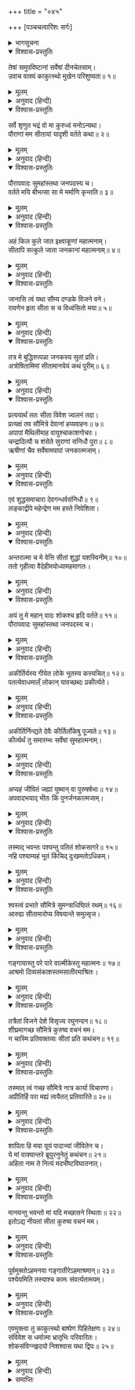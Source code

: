 +++
title = "०४५"

+++
[पञ्चचत्वारिंशः सर्गः]



<details><summary>भागसूचना</summary>

45. श्रीरामका भाइयोंके समक्ष सर्वत्र फैले हुए लोकापवादकी चर्चा करके सीताको वनमें छोड़ आनेके लिये लक्ष्मणको आदेश देना
</details>

<details open><summary>विश्वास-प्रस्तुतिः</summary>

तेषां समुपविष्टानां सर्वेषां दीनचेतसाम्।  
उवाच वाक्यं काकुत्स्थो मुखेन परिशुष्यता॥ १॥
</details>

<details><summary>मूलम्</summary>

तेषां समुपविष्टानां सर्वेषां दीनचेतसाम्।  
उवाच वाक्यं काकुत्स्थो मुखेन परिशुष्यता॥ १॥
</details>

<details><summary>अनुवाद (हिन्दी)</summary>

इस प्रकार सब भाई दुःखी मनसे वहाँ बैठे हुए थे। उस समय श्रीरामने सूखे मुखसे उनके सामने यह बात कही—॥ १॥
</details>

<details open><summary>विश्वास-प्रस्तुतिः</summary>

सर्वे शृणुत भद्रं वो मा कुरुध्वं मनोऽन्यथा।  
पौराणां मम सीतायां यादृशी वर्तते कथा॥ २॥
</details>

<details><summary>मूलम्</summary>

सर्वे शृणुत भद्रं वो मा कुरुध्वं मनोऽन्यथा।  
पौराणां मम सीतायां यादृशी वर्तते कथा॥ २॥
</details>

<details><summary>अनुवाद (हिन्दी)</summary>

‘बन्धुओ! तुम्हारा कल्याण हो। तुम सब लोग मेरी बात सुनो। मनको इधर-उधर न ले जाओ। पुरवासियोंके यहाँ मेरे और सीताके विषयमें जैसी चर्चा चल रही है, उसीको बता रहा हूँ॥ २॥
</details>

<details open><summary>विश्वास-प्रस्तुतिः</summary>

पौरापवादः सुमहांस्तथा जनपदस्य च।  
वर्तते मयि बीभत्सा सा मे मर्माणि कृन्तति॥ ३॥
</details>

<details><summary>मूलम्</summary>

पौरापवादः सुमहांस्तथा जनपदस्य च।  
वर्तते मयि बीभत्सा सा मे मर्माणि कृन्तति॥ ३॥
</details>

<details><summary>अनुवाद (हिन्दी)</summary>

‘इस समय पुरवासियों और जनपदके लोगोंमें सीताके सम्बन्धमें महान् अपवाद फैला हुआ है। मेरे प्रति भी उनका बड़ा घृणापूर्ण भाव है। उन सबकी वह घृणा मेरे मर्मस्थलको विदीर्ण किये देती है॥ ३॥
</details>

<details open><summary>विश्वास-प्रस्तुतिः</summary>

अहं किल कुले जात इक्ष्वाकूणां महात्मनाम्।  
सीतापि सत्कुले जाता जनकानां महात्मनाम्॥ ४॥
</details>

<details><summary>मूलम्</summary>

अहं किल कुले जात इक्ष्वाकूणां महात्मनाम्।  
सीतापि सत्कुले जाता जनकानां महात्मनाम्॥ ४॥
</details>

<details><summary>अनुवाद (हिन्दी)</summary>

‘मैं इक्ष्वाकुवंशी महात्मा नरेशोंके कुलमें उत्पन्न हुआ हूँ। सीताने भी महात्मा जनकोंके उत्तम कुलमें जन्म लिया है॥ ४॥
</details>

<details open><summary>विश्वास-प्रस्तुतिः</summary>

जानासि त्वं यथा सौम्य दण्डके विजने वने।  
रावणेन हृता सीता स च विध्वंसितो मया॥ ५॥
</details>

<details><summary>मूलम्</summary>

जानासि त्वं यथा सौम्य दण्डके विजने वने।  
रावणेन हृता सीता स च विध्वंसितो मया॥ ५॥
</details>

<details><summary>अनुवाद (हिन्दी)</summary>

‘सौम्य लक्ष्मण! तुम तो यह जानते ही हो कि किस प्रकार रावण निर्जन दण्डकारण्यसे उन्हें हरकर ले गया था और मैंने उसका विध्वंस भी कर डाला॥ ५॥
</details>

<details open><summary>विश्वास-प्रस्तुतिः</summary>

तत्र मे बुद्धिरुत्पन्ना जनकस्य सुतां प्रति।  
अत्रोषितामिमां सीतामानयेयं कथं पुरीम्॥ ६॥
</details>

<details><summary>मूलम्</summary>

तत्र मे बुद्धिरुत्पन्ना जनकस्य सुतां प्रति।  
अत्रोषितामिमां सीतामानयेयं कथं पुरीम्॥ ६॥
</details>

<details><summary>अनुवाद (हिन्दी)</summary>

‘उसके बाद लङ्कामें ही जानकीके विषयमें मेरे अन्तःकरणमें यह विचार उत्पन्न हुआ था कि इनके इतने दिनोंतक यहाँ रह लेनेपर भी मैं इन्हें राजधानीमें कैसे ले जा सकूँगा॥ ६॥
</details>

<details open><summary>विश्वास-प्रस्तुतिः</summary>

प्रत्ययार्थं ततः सीता विवेश ज्वलनं तदा।  
प्रत्यक्षं तव सौमित्रे देवानां हव्यवाहनः॥ ७॥  
अपापां मैथिलीमाह वायुश्चाकाशगोचरः।  
चन्द्रादित्यौ च शंसेते सुराणां संनिधौ पुरा॥ ८॥  
ऋषीणां चैव सर्वेषामपापां जनकात्मजाम्।
</details>

<details><summary>मूलम्</summary>

प्रत्ययार्थं ततः सीता विवेश ज्वलनं तदा।  
प्रत्यक्षं तव सौमित्रे देवानां हव्यवाहनः॥ ७॥  
अपापां मैथिलीमाह वायुश्चाकाशगोचरः।  
चन्द्रादित्यौ च शंसेते सुराणां संनिधौ पुरा॥ ८॥  
ऋषीणां चैव सर्वेषामपापां जनकात्मजाम्।
</details>

<details><summary>अनुवाद (हिन्दी)</summary>

‘सुमित्राकुमार! उस समय अपनी पवित्रताका विश्वास दिलानेके लिये सीताने तुम्हारे सामने ही अग्निमें प्रवेश किया था और देवताओंके समक्ष स्वयं अग्निदेवने उन्हें निर्दोष बताया था। आकाशचारी वायु, चन्द्रमा और सूर्यने भी पहले देवताओं तथा समस्त ऋषियोंके समीप जनकनन्दिनीको निष्पाप घोषित किया था॥ ७-८ १/२॥
</details>

<details open><summary>विश्वास-प्रस्तुतिः</summary>

एवं शुद्धसमाचारा देवगन्धर्वसंनिधौ॥ ९॥  
लङ्काद्वीपे महेन्द्रेण मम हस्ते निवेशिता।
</details>

<details><summary>मूलम्</summary>

एवं शुद्धसमाचारा देवगन्धर्वसंनिधौ॥ ९॥  
लङ्काद्वीपे महेन्द्रेण मम हस्ते निवेशिता।
</details>

<details><summary>अनुवाद (हिन्दी)</summary>

‘इस प्रकार विशुद्ध आचारवाली सीताको देवताओं और गन्धर्वोंके समीप साक्षात् देवराज इन्द्रने लङ्काद्वीपके अंदर मेरे हाथमें सौंपा था॥ ९ १/२॥
</details>

<details open><summary>विश्वास-प्रस्तुतिः</summary>

अन्तरात्मा च मे वेत्ति सीतां शुद्धां यशस्विनीम्॥ १०॥  
ततो गृहीत्वा वैदेहीमयोध्यामहमागतः।
</details>

<details><summary>मूलम्</summary>

अन्तरात्मा च मे वेत्ति सीतां शुद्धां यशस्विनीम्॥ १०॥  
ततो गृहीत्वा वैदेहीमयोध्यामहमागतः।
</details>

<details><summary>अनुवाद (हिन्दी)</summary>

‘मेरी अन्तरात्मा भी यशस्विनी सीताको शुद्ध समझती है। इसीलिये मैं इन विदेहनन्दिनीको साथ लेकर अयोध्या आया था॥ १० १/२॥
</details>

<details open><summary>विश्वास-प्रस्तुतिः</summary>

अयं तु मे महान् वादः शोकश्च हृदि वर्तते॥ ११॥  
पौरापवादः सुमहांस्तथा जनपदस्य च।
</details>

<details><summary>मूलम्</summary>

अयं तु मे महान् वादः शोकश्च हृदि वर्तते॥ ११॥  
पौरापवादः सुमहांस्तथा जनपदस्य च।
</details>

<details><summary>अनुवाद (हिन्दी)</summary>

‘परंतु अब यह महान् अपवाद फैलने लगा है। पुरवासियों और जनपदके लोगोंमें मेरी बड़ी निन्दा हो रही है। इसके लिये मेरे हृदयमें बड़ा शोक है॥ ११ १/२॥
</details>

<details open><summary>विश्वास-प्रस्तुतिः</summary>

अकीर्तिर्यस्य गीयेत लोके भूतस्य कस्यचित्॥ १२॥  
पतत्येवाधमाल्ँ लोकान् यावच्छब्दः प्रकीर्त्यते।
</details>

<details><summary>मूलम्</summary>

अकीर्तिर्यस्य गीयेत लोके भूतस्य कस्यचित्॥ १२॥  
पतत्येवाधमाल्ँ लोकान् यावच्छब्दः प्रकीर्त्यते।
</details>

<details><summary>अनुवाद (हिन्दी)</summary>

‘जिस किसी भी प्राणीकी अपकीर्ति लोकमें सबकी चर्चाका विषय बन जाती है, वह अधम लोकों (नरकों)-में गिर जाता है और जबतक उस अपयशकी चर्चा होती है तबतक वहीं पड़ा रहता है॥ १२ १/२॥
</details>

<details open><summary>विश्वास-प्रस्तुतिः</summary>

अकीर्तिर्निन्द्यते देवैः कीर्तिर्लोकेषु पूज्यते॥ १३॥  
कीर्त्यर्थं तु समारम्भः सर्वेषां सुमहात्मनाम्।
</details>

<details><summary>मूलम्</summary>

अकीर्तिर्निन्द्यते देवैः कीर्तिर्लोकेषु पूज्यते॥ १३॥  
कीर्त्यर्थं तु समारम्भः सर्वेषां सुमहात्मनाम्।
</details>

<details><summary>अनुवाद (हिन्दी)</summary>

‘देवगण लोकोंमें अपकीर्तिकी निन्दा और कीर्तिकी प्रशंसा करते हैं। समस्त श्रेष्ठ महात्माओंका सारा शुभ आयोजन उत्तम कीर्तिकी स्थापनाके लिये ही होता है॥ १३ १/२॥
</details>

<details open><summary>विश्वास-प्रस्तुतिः</summary>

अप्यहं जीवितं जह्यां युष्मान् वा पुरुषर्षभाः॥ १४॥  
अपवादभयाद् भीतः किं पुनर्जनकात्मजाम्।
</details>

<details><summary>मूलम्</summary>

अप्यहं जीवितं जह्यां युष्मान् वा पुरुषर्षभाः॥ १४॥  
अपवादभयाद् भीतः किं पुनर्जनकात्मजाम्।
</details>

<details><summary>अनुवाद (हिन्दी)</summary>

‘नरश्रेष्ठ बन्धुओ! मैं लोकनिन्दाके भयसे अपने प्राणोंको और तुम सबको भी त्याग सकता हूँ। फिर सीताको त्यागना कौन बड़ी बात है?॥ १४ १/२॥
</details>

<details open><summary>विश्वास-प्रस्तुतिः</summary>

तस्माद् भवन्तः पश्यन्तु पतितं शोकसागरे॥ १५॥  
नहि पश्याम्यहं भूतं किंचिद् दुःखमतोऽधिकम्।
</details>

<details><summary>मूलम्</summary>

तस्माद् भवन्तः पश्यन्तु पतितं शोकसागरे॥ १५॥  
नहि पश्याम्यहं भूतं किंचिद् दुःखमतोऽधिकम्।
</details>

<details><summary>अनुवाद (हिन्दी)</summary>

‘अतः तुमलोग मेरी ओर देखो। मैं शोकके समुद्रमें गिर गया हूँ। इससे बढ़कर कभी कोई दुःख मुझे उठाना पड़ा हो, इसकी मुझे याद नहीं है॥ १५ १/२॥
</details>

<details open><summary>विश्वास-प्रस्तुतिः</summary>

श्वस्त्वं प्रभाते सौमित्रे सुमन्त्राधिष्ठितं रथम्॥ १६॥  
आरुह्य सीतामारोप्य विषयान्ते समुत्सृज।
</details>

<details><summary>मूलम्</summary>

श्वस्त्वं प्रभाते सौमित्रे सुमन्त्राधिष्ठितं रथम्॥ १६॥  
आरुह्य सीतामारोप्य विषयान्ते समुत्सृज।
</details>

<details><summary>अनुवाद (हिन्दी)</summary>

‘अतः सुमित्राकुमार! कल सबेरे तुम सारथि सुमन्त्रके द्वारा संचालित रथपर आरूढ़ हो सीताको भी उसीपर चढ़ाकर इस राज्यकी सीमाके बाहर छोड़ दो॥ १६ १/२॥
</details>

<details open><summary>विश्वास-प्रस्तुतिः</summary>

गङ्गायास्तु परे पारे वाल्मीकेस्तु महात्मनः॥ १७॥  
आश्रमो दिव्यसंकाशस्तमसातीरमाश्रितः।
</details>

<details><summary>मूलम्</summary>

गङ्गायास्तु परे पारे वाल्मीकेस्तु महात्मनः॥ १७॥  
आश्रमो दिव्यसंकाशस्तमसातीरमाश्रितः।
</details>

<details><summary>अनुवाद (हिन्दी)</summary>

‘गङ्गाके उस पार तमसाके तटपर महात्मा वाल्मीकिमुनिका दिव्य आश्रम है॥ १७ १/२॥
</details>

<details open><summary>विश्वास-प्रस्तुतिः</summary>

तत्रैतां विजने देशे विसृज्य रघुनन्दन॥ १८॥  
शीघ्रमागच्छ सौमित्रे कुरुष्व वचनं मम।  
न चास्मि प्रतिवक्तव्यः सीतां प्रति कथंचन॥ १९॥
</details>

<details><summary>मूलम्</summary>

तत्रैतां विजने देशे विसृज्य रघुनन्दन॥ १८॥  
शीघ्रमागच्छ सौमित्रे कुरुष्व वचनं मम।  
न चास्मि प्रतिवक्तव्यः सीतां प्रति कथंचन॥ १९॥
</details>

<details><summary>अनुवाद (हिन्दी)</summary>

‘रघुनन्दन! उस आश्रमके निकट निर्जन वनमें तुम सीताको छोड़कर शीघ्र लौट आओ। सुमित्रानन्दन! मेरी इस आज्ञाका पालन करो। सीताके विषयमें मुझसे किसी तरह कोई दूसरी बात तुम्हें नहीं कहनी चाहिये॥ १८-१९॥
</details>

<details open><summary>विश्वास-प्रस्तुतिः</summary>

तस्मात् त्वं गच्छ सौमित्रे नात्र कार्या विचारणा।  
अप्रीतिर्हि परा मह्यं त्वयैतत् प्रतिवारिते॥ २०॥
</details>

<details><summary>मूलम्</summary>

तस्मात् त्वं गच्छ सौमित्रे नात्र कार्या विचारणा।  
अप्रीतिर्हि परा मह्यं त्वयैतत् प्रतिवारिते॥ २०॥
</details>

<details><summary>अनुवाद (हिन्दी)</summary>

‘इसलिये लक्ष्मण! अब तुम जाओ। इस विषयमें कोई सोच-विचार न करो। यदि मेरे इस निश्चयमें तुमने किसी प्रकारकी अड़चन डाली तो मुझे महान् कष्ट होगा॥ २०॥
</details>

<details open><summary>विश्वास-प्रस्तुतिः</summary>

शापिता हि मया यूयं पादाभ्यां जीवितेन च।  
ये मां वाक्यान्तरे ब्रूयुरनुनेतुं कथंचन॥ २१॥  
अहिता नाम ते नित्यं मदभीष्टविघातनात्।
</details>

<details><summary>मूलम्</summary>

शापिता हि मया यूयं पादाभ्यां जीवितेन च।  
ये मां वाक्यान्तरे ब्रूयुरनुनेतुं कथंचन॥ २१॥  
अहिता नाम ते नित्यं मदभीष्टविघातनात्।
</details>

<details><summary>अनुवाद (हिन्दी)</summary>

‘मैं तुम्हें अपने चरणों और जीवनकी शपथ दिलाता हूँ, मेरे निर्णयके विरुद्ध कुछ न कहो। जो मेरे इस कथनके बीचमें कूदकर किसी प्रकार मुझसे अनुनय-विनय करनेके लिये कुछ कहेंगे, वे मेरे अभीष्ट कार्यमें बाधा डालनेके कारण सदाके लिये मेरे शत्रु होंगे॥ २१ १/२॥
</details>

<details open><summary>विश्वास-प्रस्तुतिः</summary>

मानयन्तु भवन्तो मां यदि मच्छासने स्थिताः॥ २२॥  
इतोऽद्य नीयतां सीता कुरुष्व वचनं मम।
</details>

<details><summary>मूलम्</summary>

मानयन्तु भवन्तो मां यदि मच्छासने स्थिताः॥ २२॥  
इतोऽद्य नीयतां सीता कुरुष्व वचनं मम।
</details>

<details><summary>अनुवाद (हिन्दी)</summary>

‘यदि तुमलोग मेरा सम्मान करते हो और मेरी आज्ञामें रहना चाहते हो तो अब सीताको यहाँसे वनमें ले जाओ। मेरी इस आज्ञाका पालन करो॥ २२ १/२॥
</details>

<details open><summary>विश्वास-प्रस्तुतिः</summary>

पूर्वमुक्तोऽहमनया गङ्गातीरेऽहमाश्रमान्॥ २३॥  
पश्येयमिति तस्याश्च कामः संवर्त्यतामयम्।
</details>

<details><summary>मूलम्</summary>

पूर्वमुक्तोऽहमनया गङ्गातीरेऽहमाश्रमान्॥ २३॥  
पश्येयमिति तस्याश्च कामः संवर्त्यतामयम्।
</details>

<details><summary>अनुवाद (हिन्दी)</summary>

‘सीताने पहले मुझसे कहा था कि मैं गङ्गातटपर ऋषियोंके आश्रम देखना चाहती हूँ; अतः उनकी यह इच्छा भी पूर्ण की जाय’॥ २३ १/२॥
</details>

<details open><summary>विश्वास-प्रस्तुतिः</summary>

एवमुक्त्वा तु काकुत्स्थो बाष्पेण पिहितेक्षणः॥ २४॥  
संविवेश स धर्मात्मा भ्रातृभिः परिवारितः।  
शोकसंविग्नहृदयो निशश्वास यथा द्विपः॥ २५॥
</details>

<details><summary>मूलम्</summary>

एवमुक्त्वा तु काकुत्स्थो बाष्पेण पिहितेक्षणः॥ २४॥  
संविवेश स धर्मात्मा भ्रातृभिः परिवारितः।  
शोकसंविग्नहृदयो निशश्वास यथा द्विपः॥ २५॥
</details>

<details><summary>अनुवाद (हिन्दी)</summary>

इस प्रकार कहते-कहते श्रीरघुनाथजीके दोनों नेत्र आँसुओंसे भर गये। फिर वे धर्मात्मा श्रीराम अपने भाइयोंके साथ महलमें चले गये। उस समय उनका हृदय शोकसे व्याकुल था और वे हाथीके समान लम्बी साँस खींच रहे थे॥ २४-२५॥
</details>

<details><summary>समाप्तिः</summary>

इत्यार्षे श्रीमद्रामायणे वाल्मीकीये आदिकाव्ये उत्तरकाण्डे पञ्चचत्वारिंशः सर्गः॥ ४५॥  
इस प्रकार श्रीवाल्मीकिनिर्मित आर्षरामायण आदिकाव्यके उत्तरकाण्डमें पैंतालीसवाँ सर्ग पूरा हुआ॥ ४५॥
</details>
